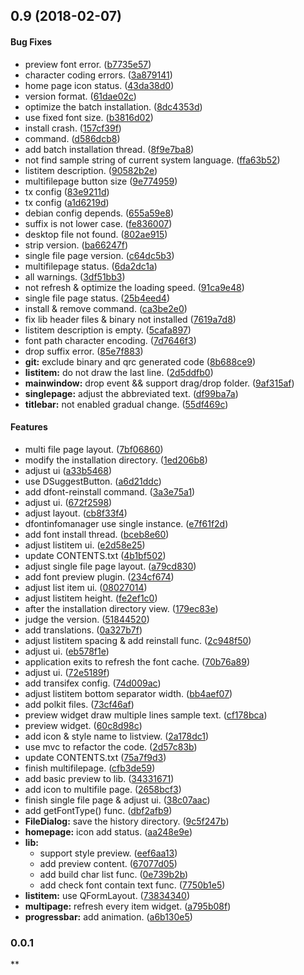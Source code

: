 <a name=""></a>
##  0.9 (2018-02-07)


#### Bug Fixes

*   preview font error. ([b7735e57](https://github.com/linuxdeepin/deepin-font-installer/commit/b7735e579cacde71b707834c06d8cb35a363ceb5))
*   character coding errors. ([3a879141](https://github.com/linuxdeepin/deepin-font-installer/commit/3a879141d38d74a4d494e81a477d27d8439d75df))
*   home page icon status. ([43da38d0](https://github.com/linuxdeepin/deepin-font-installer/commit/43da38d0ed43ffdc6f0aca4508c454f6798ef1a9))
*   version format. ([61dae02c](https://github.com/linuxdeepin/deepin-font-installer/commit/61dae02c61f20b219ee7048ec2a2c5fa54770ab9))
*   optimize the batch installation. ([8dc4353d](https://github.com/linuxdeepin/deepin-font-installer/commit/8dc4353dba2122eb2d14c1bae18f0044385c0301))
*   use fixed font size. ([b3816d02](https://github.com/linuxdeepin/deepin-font-installer/commit/b3816d021cfb8c29fb833f6a7ac37399a104cc42))
*   install crash. ([157cf39f](https://github.com/linuxdeepin/deepin-font-installer/commit/157cf39ffccb4662c39f30957b48d6a8e05e4d02))
*   command. ([d586dcb8](https://github.com/linuxdeepin/deepin-font-installer/commit/d586dcb82a7892915021146493aa1cfab2549562))
*   add batch installation thread. ([8f9e7ba8](https://github.com/linuxdeepin/deepin-font-installer/commit/8f9e7ba8882e5d8209058a07ea0e4c88cf47ac36))
*   not find sample string of current system language. ([ffa63b52](https://github.com/linuxdeepin/deepin-font-installer/commit/ffa63b52b4e02ad30a743ee71837679abc945253))
*   listitem description. ([90582b2e](https://github.com/linuxdeepin/deepin-font-installer/commit/90582b2e094b211e1cf5806e4394058d7db6ba75))
*   multifilepage button size ([9e774959](https://github.com/linuxdeepin/deepin-font-installer/commit/9e77495909bbc0e7f3a521f229000de3b3444c44))
*   tx config ([83e9211d](https://github.com/linuxdeepin/deepin-font-installer/commit/83e9211db053e0b9a2d437706337c702cdcd589b))
*   tx config ([a1d6219d](https://github.com/linuxdeepin/deepin-font-installer/commit/a1d6219d65315ff0b596cf1b20a59844d48554eb))
*   debian config depends. ([655a59e8](https://github.com/linuxdeepin/deepin-font-installer/commit/655a59e8d40e729341a0383926ecd4ae194e67df))
*   suffix is not lower case. ([fe836007](https://github.com/linuxdeepin/deepin-font-installer/commit/fe836007de505c27321ebe5f74810237ae1d50c3))
*   desktop file not found. ([802ae915](https://github.com/linuxdeepin/deepin-font-installer/commit/802ae915bae2ab5f2d1db2dda026355ccf80d401))
*   strip version. ([ba66247f](https://github.com/linuxdeepin/deepin-font-installer/commit/ba66247ffac9585b57cd19ddd74d0ff08d5bbf13))
*   single file page version. ([c64dc5b3](https://github.com/linuxdeepin/deepin-font-installer/commit/c64dc5b32777e663190588e5fe76a341efbb5ce1))
*   multifilepage status. ([6da2dc1a](https://github.com/linuxdeepin/deepin-font-installer/commit/6da2dc1ad7ff5568c949c35e59a7b5be51004157))
*   all warnings. ([3df51bb3](https://github.com/linuxdeepin/deepin-font-installer/commit/3df51bb35ee165a016083964d7af5d4a99224984))
*   not refresh & optimize the loading speed. ([91ca9e48](https://github.com/linuxdeepin/deepin-font-installer/commit/91ca9e4832c8a66d000f84b235602ac3b3394108))
*   single file page status. ([25b4eed4](https://github.com/linuxdeepin/deepin-font-installer/commit/25b4eed42bd6f8a3ebcc17fe527dc7166ec54b31))
*   install & remove command. ([ca3be2e0](https://github.com/linuxdeepin/deepin-font-installer/commit/ca3be2e0b8ec02486129ef6dc8da65ba41a2703b))
*   fix lib header files & binary not installed ([7619a7d8](https://github.com/linuxdeepin/deepin-font-installer/commit/7619a7d8899532c72046ef425b7a173f27b164b2))
*   listitem description is empty. ([5cafa897](https://github.com/linuxdeepin/deepin-font-installer/commit/5cafa897cac523899b2cad18ae0f175fce5eecb5))
*   font path character encoding. ([7d7646f3](https://github.com/linuxdeepin/deepin-font-installer/commit/7d7646f33e19514b4da236109a3f880462ad785c))
*   drop suffix error. ([85e7f883](https://github.com/linuxdeepin/deepin-font-installer/commit/85e7f883ba039e4a64a497343bff6c88594e2e36))
* **git:**  exclude binary and qrc generated code ([8b688ce9](https://github.com/linuxdeepin/deepin-font-installer/commit/8b688ce9fe234f928043d33739ca21c5d8f8902b))
* **listitem:**  do not draw the last line. ([2d5ddfb0](https://github.com/linuxdeepin/deepin-font-installer/commit/2d5ddfb04077c3d556a76e902ab72dde3ab7f0b9))
* **mainwindow:**  drop event && support drag/drop folder. ([9af315af](https://github.com/linuxdeepin/deepin-font-installer/commit/9af315afe315372c864c11f49a039a412d400f5f))
* **singlepage:**  adjust the abbreviated text. ([df99ba7a](https://github.com/linuxdeepin/deepin-font-installer/commit/df99ba7ab0397ea9235bcb075154ff8e93e1bbe0))
* **titlebar:**  not enabled gradual change. ([55df469c](https://github.com/linuxdeepin/deepin-font-installer/commit/55df469cacb865b7a73e686e3d8d7d459eaad49b))

#### Features

*   multi file page layout. ([7bf06860](https://github.com/linuxdeepin/deepin-font-installer/commit/7bf068601a3bb5979b5626df250af858ec1126c7))
*   modify the installation directory. ([1ed206b8](https://github.com/linuxdeepin/deepin-font-installer/commit/1ed206b8cda37b42cc81ab48745e8adf99fdb084))
*   adjust ui ([a33b5468](https://github.com/linuxdeepin/deepin-font-installer/commit/a33b54687eefabe0dff12cb28051f8493710f48c))
*   use DSuggestButton. ([a6d21ddc](https://github.com/linuxdeepin/deepin-font-installer/commit/a6d21ddccd47a43756a4c31f39f734b5bdc51f1b))
*   add dfont-reinstall command. ([3a3e75a1](https://github.com/linuxdeepin/deepin-font-installer/commit/3a3e75a18c8810454d7bc162155f4778480480a7))
*   adjust ui. ([672f2598](https://github.com/linuxdeepin/deepin-font-installer/commit/672f2598ca2bb25299685999c61832d538cbcddd))
*   adjust layout. ([cb8f33f4](https://github.com/linuxdeepin/deepin-font-installer/commit/cb8f33f4f41ed1b2bc4ab4dfc5b0de187a66b81a))
*   dfontinfomanager use single instance. ([e7f61f2d](https://github.com/linuxdeepin/deepin-font-installer/commit/e7f61f2da3afa4b8e762e04d2c1a06849008793a))
*   add font install thread. ([bceb8e60](https://github.com/linuxdeepin/deepin-font-installer/commit/bceb8e606b1d514f17f30c073a4a4a0d6f3a45bc))
*   adjust listitem ui. ([e2d58e25](https://github.com/linuxdeepin/deepin-font-installer/commit/e2d58e25cfe614ac7f59244066c8994a6acb6cc3))
*   update CONTENTS.txt ([4b1bf502](https://github.com/linuxdeepin/deepin-font-installer/commit/4b1bf502184e4d941a2a80a95f39ba3ffdeed42b))
*   adjust single file page layout. ([a79cd830](https://github.com/linuxdeepin/deepin-font-installer/commit/a79cd830e3b6158a0f44997ef327cae526bced3d))
*   add font preview plugin. ([234cf674](https://github.com/linuxdeepin/deepin-font-installer/commit/234cf674a512b09f1685c95563232b15df6308c9))
*   adjust list item ui. ([08027014](https://github.com/linuxdeepin/deepin-font-installer/commit/08027014d28068434156cdcd6a86107ff2df79fe))
*   adjust listitem height. ([fe2ef1c0](https://github.com/linuxdeepin/deepin-font-installer/commit/fe2ef1c08ef0fb8d2bf034e5f92e84ab573d6350))
*   after the installation directory view. ([179ec83e](https://github.com/linuxdeepin/deepin-font-installer/commit/179ec83eceb87fa603904e0d2133e6db4c237528))
*   judge the version. ([51844520](https://github.com/linuxdeepin/deepin-font-installer/commit/51844520084bb47574e64e8d4219604171c70e5c))
*   add translations. ([0a327b7f](https://github.com/linuxdeepin/deepin-font-installer/commit/0a327b7f2b437c87278305f1305a36eae6431136))
*   adjust listitem spacing & add reinstall func. ([2c948f50](https://github.com/linuxdeepin/deepin-font-installer/commit/2c948f506b4b32190cd3b89201e1b5e00b61ae1d))
*   adjust ui. ([eb578f1e](https://github.com/linuxdeepin/deepin-font-installer/commit/eb578f1ed3eca7d98fd2a4a97384419862183c13))
*   application exits to refresh the font cache. ([70b76a89](https://github.com/linuxdeepin/deepin-font-installer/commit/70b76a894bbe68cf21f359a76adef24fcab6dd85))
*   adjust ui. ([72e5189f](https://github.com/linuxdeepin/deepin-font-installer/commit/72e5189f142fc566ed2d4989987011e6c5108e99))
*   add transifex config. ([74d009ac](https://github.com/linuxdeepin/deepin-font-installer/commit/74d009ac9323b27ec344455291f88450582c55bd))
*   adjust listitem bottom separator width. ([bb4aef07](https://github.com/linuxdeepin/deepin-font-installer/commit/bb4aef079e1c2d1e9415cb6eb75ca70b92a4d1c9))
*   add polkit files. ([73cf46af](https://github.com/linuxdeepin/deepin-font-installer/commit/73cf46af028d88fc958c6cffe890f25e5b3f5710))
*   preview widget draw multiple lines sample text. ([cf178bca](https://github.com/linuxdeepin/deepin-font-installer/commit/cf178bca00a73eecf33bb3c10e299cc93a3f85e6))
*   preview widget. ([60c8d98c](https://github.com/linuxdeepin/deepin-font-installer/commit/60c8d98c22c104dee3e43e6716a931af8132e164))
*   add icon & style name to listview. ([2a178dc1](https://github.com/linuxdeepin/deepin-font-installer/commit/2a178dc1df6c179f7b983854e98b95f170b527f6))
*   use mvc to refactor the code. ([2d57c83b](https://github.com/linuxdeepin/deepin-font-installer/commit/2d57c83bb54d63f6ed576faf5cf0b001d9b9d27c))
*   update CONTENTS.txt ([75a7f9d3](https://github.com/linuxdeepin/deepin-font-installer/commit/75a7f9d338dee4bf86c45593fda8e8eb916bad30))
*   finish multifilepage. ([cfb3de59](https://github.com/linuxdeepin/deepin-font-installer/commit/cfb3de5924d41cbfa992dd970141c50986c07729))
*   add basic preview to lib. ([34331671](https://github.com/linuxdeepin/deepin-font-installer/commit/343316719eb42b12e058ac319dc26e5122a747f6))
*   add icon to multifile page. ([2658bcf3](https://github.com/linuxdeepin/deepin-font-installer/commit/2658bcf3b645ffdf0d6375b8d88038dea307cbd1))
*   finish single file page & adjust ui. ([38c07aac](https://github.com/linuxdeepin/deepin-font-installer/commit/38c07aac1c0adedb65f0bbf2f1603cbb28d63e59))
*   add getFontType() func. ([dbf2afb9](https://github.com/linuxdeepin/deepin-font-installer/commit/dbf2afb930e140c123b04013f6dc3b9298cedf58))
* **FileDialog:**  save the history directory. ([9c5f247b](https://github.com/linuxdeepin/deepin-font-installer/commit/9c5f247b37d422bc1d5c49b9fa4573c3052b00dd))
* **homepage:**  icon add status. ([aa248e9e](https://github.com/linuxdeepin/deepin-font-installer/commit/aa248e9e3f14069a9edc0b6a9c5cf4ea124edcd0))
* **lib:**
  *  support style preview. ([eef6aa13](https://github.com/linuxdeepin/deepin-font-installer/commit/eef6aa13de4fd4368cad75d961278841e1f8836b))
  *  add preview content. ([67077d05](https://github.com/linuxdeepin/deepin-font-installer/commit/67077d059f8056e6c42fc345a38f45b27d7dc37d))
  *  add build char list func. ([0e739b2b](https://github.com/linuxdeepin/deepin-font-installer/commit/0e739b2b4c261d4ffb1134c1b49f9088ce8b8672))
  *  add check font contain text func. ([7750b1e5](https://github.com/linuxdeepin/deepin-font-installer/commit/7750b1e547be6d4dca56fc95ba8636702ce6071f))
* **listitem:**  use QFormLayout. ([73834340](https://github.com/linuxdeepin/deepin-font-installer/commit/73834340c9688aba476026cd6ef83364d76c417a))
* **multipage:**  refresh every item widget. ([a795b08f](https://github.com/linuxdeepin/deepin-font-installer/commit/a795b08fa7b58f154404531bd6865df22fcfdee5))
* **progressbar:**  add animation. ([a6b130e5](https://github.com/linuxdeepin/deepin-font-installer/commit/a6b130e5e6cbca5ac7fe49f1dfd1a14c88d0313a))



### 0.0.1

**
